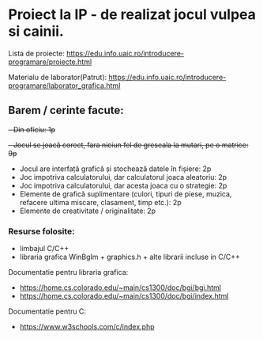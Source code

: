 # Proiect la IP - de realizat jocul vulpea si cainii.

Lista de proiecte: https://edu.info.uaic.ro/introducere-programare/proiecte.html

Materialu de laborator(Patrut): https://edu.info.uaic.ro/introducere-programare/laborator_grafica.html

## Barem / cerinte facute:
~~- Din oficiu: 1p~~

~~- Jocul se joacă corect, fara niciun fel de greseala la mutari, pe o matrice: 9p~~
- Jocul are interfață grafică și stochează datele în fișiere: 2p
- Joc impotriva calculatorului, dar calculatorul joaca aleatoriu: 2p
- Joc impotriva calculatorului, dar acesta joaca cu o strategie: 2p
- Elemente de grafică suplimentare (culori, tipuri de piese, muzica, refacere ultima miscare, clasament, timp etc.): 2p
- Elemente de creativitate / originalitate: 2p

### Resurse folosite:
- limbajul C/C++
- libraria grafica WinBgIm + graphics.h + alte librarii incluse in C/C++

Documentatie pentru libraria grafica: 
- https://home.cs.colorado.edu/~main/cs1300/doc/bgi/bgi.html
- https://home.cs.colorado.edu/~main/cs1300/doc/bgi/index.html

Documentatie pentru C:
- https://www.w3schools.com/c/index.php
